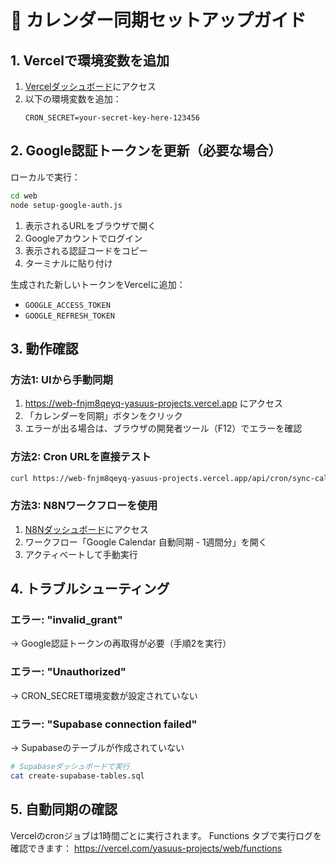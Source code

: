 # 🚀 カレンダー同期セットアップガイド

## 1. Vercelで環境変数を追加

1. [Vercelダッシュボード](https://vercel.com/yasuus-projects/web/settings/environment-variables)にアクセス
2. 以下の環境変数を追加：
   ```
   CRON_SECRET=your-secret-key-here-123456
   ```

## 2. Google認証トークンを更新（必要な場合）

ローカルで実行：
```bash
cd web
node setup-google-auth.js
```

1. 表示されるURLをブラウザで開く
2. Googleアカウントでログイン
3. 表示される認証コードをコピー
4. ターミナルに貼り付け

生成された新しいトークンをVercelに追加：
- `GOOGLE_ACCESS_TOKEN`
- `GOOGLE_REFRESH_TOKEN`

## 3. 動作確認

### 方法1: UIから手動同期
1. https://web-fnjm8qeyq-yasuus-projects.vercel.app にアクセス
2. 「カレンダーを同期」ボタンをクリック
3. エラーが出る場合は、ブラウザの開発者ツール（F12）でエラーを確認

### 方法2: Cron URLを直接テスト
```bash
curl https://web-fnjm8qeyq-yasuus-projects.vercel.app/api/cron/sync-calendar
```

### 方法3: N8Nワークフローを使用
1. [N8Nダッシュボード](https://n8n.srv946785.hstgr.cloud)にアクセス
2. ワークフロー「Google Calendar 自動同期 - 1週間分」を開く
3. アクティベートして手動実行

## 4. トラブルシューティング

### エラー: "invalid_grant"
→ Google認証トークンの再取得が必要（手順2を実行）

### エラー: "Unauthorized"
→ CRON_SECRET環境変数が設定されていない

### エラー: "Supabase connection failed"
→ Supabaseのテーブルが作成されていない
```bash
# Supabaseダッシュボードで実行
cat create-supabase-tables.sql
```

## 5. 自動同期の確認

Vercelのcronジョブは1時間ごとに実行されます。
Functions タブで実行ログを確認できます：
https://vercel.com/yasuus-projects/web/functions